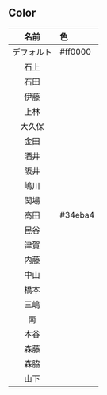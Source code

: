 ## Color

|名前|色|
|:--:|:--|
|デフォルト|#ff0000|
|石上||
|石田||
|伊藤||
|上林||
|大久保||
|金田||
|酒井||
|阪井||
|嶋川||
|関場||
|高田|#34eba4|
|民谷||
|津賀||
|内藤||
|中山||
|橋本||
|三嶋||
|南||
|本谷||
|森藤||
|森脇||
|山下||